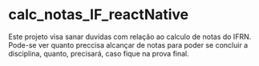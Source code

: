 # calc_notas_IF_reactNative

Este projeto visa sanar duvidas com relação ao calculo de notas do IFRN.  
Pode-se ver quanto preccisa alcançar de notas para poder se concluir a disciplina, quanto, precisará, caso fique na prova final.  


